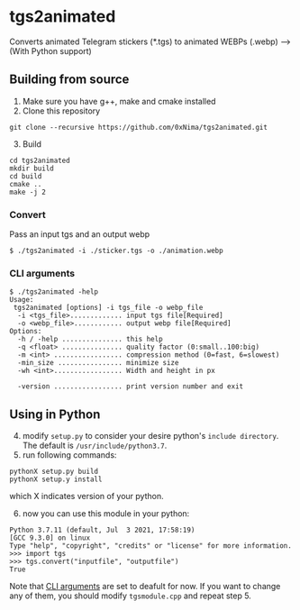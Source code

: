 # tgs2animated
Converts animated Telegram stickers (*.tgs) to animated WEBPs (.webp) --> (With Python support)

## Building from source

1. Make sure you have g++, make and cmake installed
2. Clone this repository
   
```
git clone --recursive https://github.com/0xNima/tgs2animated.git
```
3. Build

```
cd tgs2animated
mkdir build
cd build
cmake ..
make -j 2
```
### Convert
Pass an input tgs and an output webp
```
$ ./tgs2animated -i ./sticker.tgs -o ./animation.webp
```
### <span id="cli">CLI arguments</span>
```
$ ./tgs2animated -help
Usage:
 tgs2animated [options] -i tgs_file -o webp_file
  -i <tgs_file>............. input tgs file[Required]
  -o <webp_file>............ output webp file[Required]
Options:
  -h / -help ............... this help
  -q <float> ............... quality factor (0:small..100:big)
  -m <int> ................. compression method (0=fast, 6=slowest)
  -min_size ................ minimize size
  -wh <int>................. Width and height in px

  -version ................. print version number and exit

```

## Using in Python
4. modify `setup.py` to consider your desire python's `include directory`. The default is `/usr/include/python3.7`.
5. run following commands:
 ```
 pythonX setup.py build
 pythonX setup.y install
 ```
which X indicates version of your python.

6. now you can use this module in your python:
```
Python 3.7.11 (default, Jul  3 2021, 17:58:19) 
[GCC 9.3.0] on linux
Type "help", "copyright", "credits" or "license" for more information.
>>> import tgs
>>> tgs.convert("inputfile", "outputfile")
True
```
Note that [CLI arguments](#cli) are set to deafult for now. If you want to change any of them, you should modify `tgsmodule.cpp` and repeat step 5.
